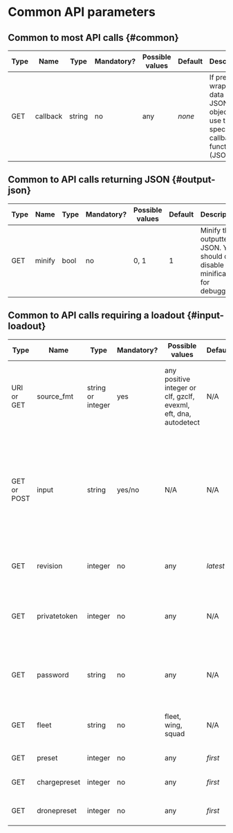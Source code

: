 # Common API parameters

## Common to most API calls {#common}

<table class='d'>
<thead>
<tr><th>Type</th><th>Name</th><th>Type</th><th>Mandatory?</th><th>Possible values</th><th>Default</th>
<th>Description</th></tr>
</thead>
<tfoot></tfoot>
<tbody>

<tr><td>GET</td><td>callback</td><td>string</td><td>no</td><td>any</td><td><em>none</em></td>
<td>If present, wrap the data in a JSON object and use the specified callback function (JSONP).</td></tr>

</tbody>
</table>


## Common to API calls returning JSON {#output-json}

<table class='d'>
<thead>
<tr><th>Type</th><th>Name</th><th>Type</th><th>Mandatory?</th><th>Possible values</th><th>Default</th>
<th>Description</th></tr>
</thead>
<tfoot></tfoot>
<tbody>

<tr><td>GET</td><td>minify</td><td>bool</td><td>no</td><td>0, 1</td><td>1</td>
<td>Minify the outputted JSON. You should only disable minification for debugging.</td></tr>

</tbody>
</table>

## Common to API calls requiring a loadout {#input-loadout}

<table class='d'>
<thead>
<tr><th>Type</th><th>Name</th><th>Type</th><th>Mandatory?</th><th>Possible values</th><th>Default</th>
<th>Description</th></tr>
</thead>
<tfoot></tfoot>
<tbody>

<tr><td>URI or GET</td><td>source_fmt</td><td>string or integer</td><td>yes</td><td>any positive integer or clf, gzclf, evexml, eft, dna, autodetect</td><td>N/A</td>
<td>If an integer is given, assume it is a loadout ID. If a string value is given, assume the input is in the specified format.</td></tr>

<tr><td>GET or POST</td><td>input</td><td>string</td><td>yes/no</td><td>N/A</td><td>N/A</td>
<td>Mandatory unless a loadout ID is used in input_fmt. Specifier the source loadout to use. POST is preffered (and has precedence), unless the input loadout is a very short string.</td></tr>

<tr><td>GET</td><td>revision</td><td>integer</td><td>no</td><td>any</td><td><em>latest</em></td>
<td>If using a loadout from its ID, use this specific revision.</td></tr>

<tr><td>GET</td><td>privatetoken</td><td>integer</td><td>no</td><td>any</td><td>N/A</td>
<td>If using a private loadout from its ID, use this privatetoken (the number after <code>/private/</code> in the URI).</td></tr>

<tr><td>GET</td><td>password</td><td>string</td><td>no</td><td>any</td><td>N/A</td>
<td>If using a password-protected loadout from its ID, use this password.</td></tr>



<tr><td>GET</td><td>fleet</td><td>string</td><td>no</td><td>fleet, wing, squad</td><td>N/A</td>
<td>If using a loadout from its ID, use its fleet/wing/squad booster instead.</td></tr>

<tr><td>GET</td><td>preset</td><td>integer</td><td>no</td><td>any</td><td><em>first</em></td>
<td>Use this preset, when applicable.</td></tr>

<tr><td>GET</td><td>chargepreset</td><td>integer</td><td>no</td><td>any</td><td><em>first</em></td>
<td>Use this charge preset, when applicable.</td></tr>

<tr><td>GET</td><td>dronepreset</td><td>integer</td><td>no</td><td>any</td><td><em>first</em></td>
<td>Use this drone preset, when applicable.</td></tr>


</tbody>
</table>